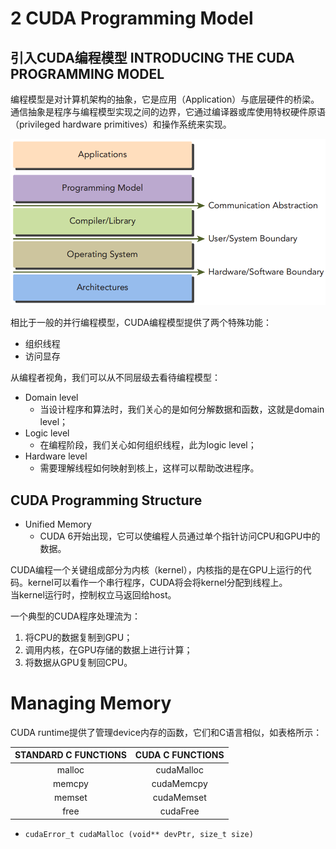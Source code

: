# 2 CUDA Programming Model

## 引入CUDA编程模型 INTRODUCING THE CUDA PROGRAMMING MODEL

编程模型是对计算机架构的抽象，它是应用（Application）与底层硬件的桥梁。  
通信抽象是程序与编程模型实现之间的边界，它通过编译器或库使用特权硬件原语（privileged hardware primitives）和操作系统来实现。

![重要层抽象](pic/1%20重要层的抽象.png "the important layers of abstraction")

相比于一般的并行编程模型，CUDA编程模型提供了两个特殊功能：
* 组织线程
* 访问显存

从编程者视角，我们可以从不同层级去看待编程模型：
* Domain level
  * 当设计程序和算法时，我们关心的是如何分解数据和函数，这就是domain level；
* Logic level
  * 在编程阶段，我们关心如何组织线程，此为logic level；
* Hardware level
  * 需要理解线程如何映射到核上，这样可以帮助改进程序。

## CUDA Programming Structure
* Unified Memory
  * CUDA 6开始出现，它可以使编程人员通过单个指针访问CPU和GPU中的数据。

CUDA编程一个关键组成部分为内核（kernel），内核指的是在GPU上运行的代码。kernel可以看作一个串行程序，CUDA将会将kernel分配到线程上。  
当kernel运行时，控制权立马返回给host。

一个典型的CUDA程序处理流为：
1. 将CPU的数据复制到GPU；
2. 调用内核，在GPU存储的数据上进行计算；
3. 将数据从GPU复制回CPU。

# Managing Memory
CUDA runtime提供了管理device内存的函数，它们和C语言相似，如表格所示：

|STANDARD C FUNCTIONS|CUDA C FUNCTIONS|
|:--:|:--:|
|malloc|cudaMalloc|
|memcpy|cudaMemcpy|
|memset|cudaMemset|
|free|cudaFree|

* `cudaError_t cudaMalloc (void** devPtr, size_t size)`










